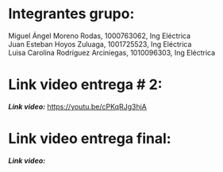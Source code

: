 # Integrantes grupo:
Miguel Ángel Moreno Rodas, 1000763062, Ing Eléctrica  
Juan Esteban Hoyos Zuluaga, 1001725523, Ing Eléctrica  
Luisa Carolina Rodríguez Arciniegas, 1010096303, Ing Eléctrica

# Link video entrega # 2:
_**Link video:**_ https://youtu.be/cPKqRJg3hjA

# Link video entrega final:
_**Link video:**_ 
